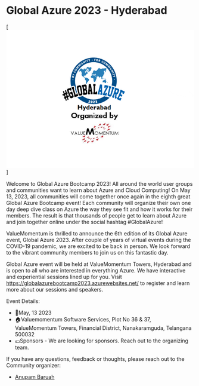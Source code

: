 # Global Azure 2023 - Hyderabad

[![Global Azure 2023 - Hyderabad](AzureVMLogo.png "Global Azure 2023 - ValueMomentum Registration")]

Welcome to Global Azure Bootcamp 2023!
All around the world user groups and communities want to learn about Azure and Cloud Computing! On May 13, 2023, all communities will come together once again in the eighth great Global Azure Bootcamp event! Each community will organize their own one day deep dive class on Azure the way they see fit and how it works for their members. The result is that thousands of people get to learn about Azure and join together online under the social hashtag #GlobalAzure! 

ValueMomentum is thrilled to announce the 6th edition of its Global Azure event, Global Azure 2023. After couple of years of virtual events during the COVID-19 pandemic, we are excited to be back in person. We look forward to the vibrant community members to join us on this fantastic day.

Global Azure event will be held at ValueMomentum Towers, Hyderabad and is open to all who are interested in everything Azure. We have interactive and experiential sessions lined up for you. Visit https://globalazurebootcamp2023.azurewebsites.net/ to register and learn more about our sessions and speakers. 

Event Details:
* 📅May, 13 2023
* 🏠Valuemomentum Software Services, Plot No 36 & 37, ValueMomentum Towers, Financial District, Nanakaramguda, Telangana 500032
* 💶Sponsors - We are looking for sponsors. Reach out to the organizing team.

If you have any questions, feedback or thoughts, please reach out to the Community organizer:

* [Anupam Baruah](anupam.baruah@valuemomentum.com)

